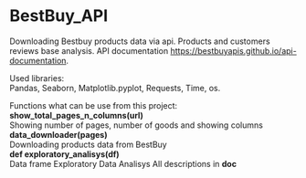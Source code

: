 # BestBuy_API
Downloading Bestbuy products data via api. Products and customers reviews base analysis.
API documentation https://bestbuyapis.github.io/api-documentation.

Used libraries:<br/> 
Pandas, Seaborn, Matplotlib.pyplot, Requests, Time, os.
    
Functions what can be use from this project:<br/>
**show_total_pages_n_columns(url)**<br/>
Showing number of pages, number of goods and showing columns<br/>
**data_downloader(pages)**<br/>
Downloading products data from BestBuy<br/>
**def exploratory_analisys(df)**<br/>
Data frame Exploratory Data Analisys
All descriptions in __doc__
